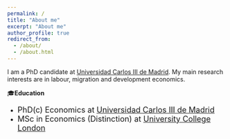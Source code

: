 ```yaml
---
permalink: /
title: "About me"
excerpt: "About me"
author_profile: true
redirect_from: 
  - /about/
  - /about.html
---
```

I am a PhD candidate at [Universidad Carlos III de Madrid](https://economics.uc3m.es). 
My main research interests are in labour, migration and development economics.  

🎓**Education** 
- <font size="4">PhD(c) Economics at [Universidad Carlos III de Madrid](https://economics.uc3m.es)</font>
- <font size="4">MSc in Economics (Distinction) at [University College London](https://www.ucl.ac.uk/economics/ucl-department-economics)</font>


